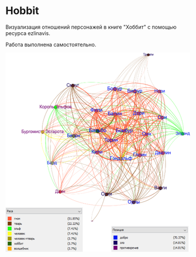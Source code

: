 # Hobbit
Визуализация отношений персонажей в книге "Хоббит" с помощью ресурса ezlinavis.

Работа выполнена самостоятельно.

![ОБОЖЕМОЙ](https://github.com/wildmary/Hobbit/blob/master/хоббит.png)
